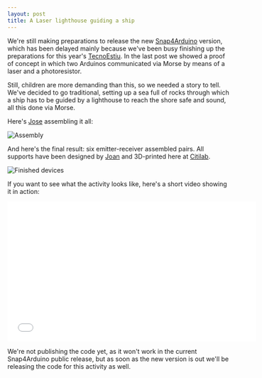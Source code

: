 ```yaml
---
layout: post
title: A Laser lighthouse guiding a ship
---
```


We're still making preparations to release the new [Snap4Arduino](http://s4a.cat/snap) version, which has been delayed mainly because we've been busy finishing up the preparations for this year's [TecnoEstiu](http://tecnoestiu.citilab.eu/). In the last post we showed a proof of concept in which two Arduinos communicated via Morse by means of a laser and a photoresistor.

Still, children are more demanding than this, so we needed a story to tell. We've decided to go traditional, setting up a sea full of rocks through which a ship has to be guided by a lighthouse to reach the shore safe and sound, all this done via Morse.

Here's [Jose](https://twitter.com/jogaye) assembling it all:

![Assembly]({{site.baseurl}}/img/morse-assembling.jpg "Assembly")

And here's the final result: six emitter-receiver assembled pairs. All supports have been designed by [Joan](https://twitter.com/JoanGuell) and 3D-printed here at [Citilab](http://citilab.eu).

![Finished devices]({{site.baseurl}}/img/morse-all-devices.jpg "Finished devices")

If you want to see what the activity looks like, here's a short video showing it in action:

<iframe width="560" height="315" src="//www.youtube.com/embed/I-nQtc9vYWs" frameborder="0" allowfullscreen></iframe>

We're not publishing the code yet, as it won't work in the current Snap4Arduino public release, but as soon as the new version is out we'll be releasing the code for this activity as well.
